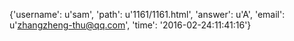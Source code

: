 {'username': u'sam', 'path': u'1161/1161.html', 'answer': u'A', 'email': u'zhangzheng-thu@qq.com', 'time': '2016-02-24:11:41:16'}